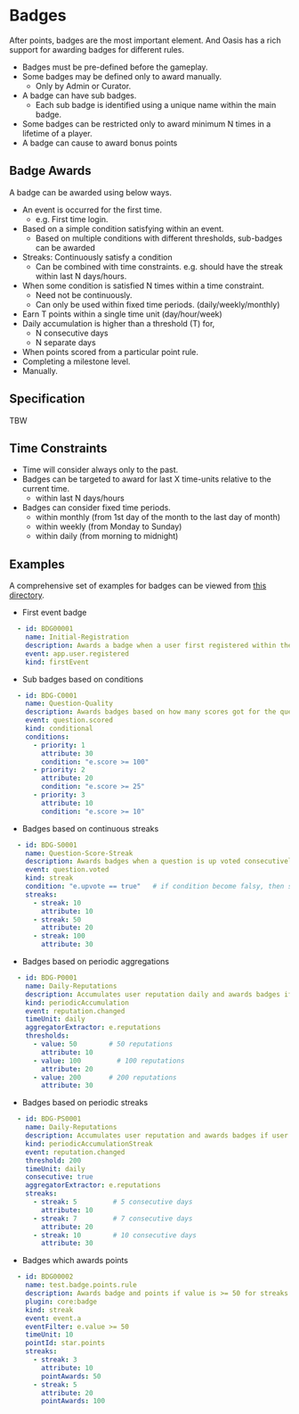 # Badges

After points, badges are the most important element. And Oasis has a rich support
for awarding badges for different rules.

* Badges must be pre-defined before the gameplay.
* Some badges may be defined only to award manually.
  * Only by Admin or Curator.
* A badge can have sub badges.
    * Each sub badge is identified using a unique name within the main badge.
* Some badges can be restricted only to award minimum N times in a lifetime of a player.
* A badge can cause to award bonus points


## Badge Awards

A badge can be awarded using below ways.

* An event is occurred for the first time.
    * e.g. First time login.
* Based on a simple condition satisfying within an event.
    * Based on multiple conditions with different thresholds, sub-badges can be awarded
* Streaks: Continuously satisfy a condition
    * Can be combined with time constraints. e.g. should have the streak within last N days/hours.
* When some condition is satisfied N times within a time constraint.
    * Need not be continuously.
    * Can only be used within fixed time periods. (daily/weekly/monthly)
* Earn T points within a single time unit (day/hour/week)
* Daily accumulation is higher than a threshold (T) for,
  * N consecutive days
  * N separate days
* When points scored from a particular point rule.
* Completing a milestone level.
* Manually.

## Specification
TBW

## Time Constraints

* Time will consider always only to the past.
* Badges can be targeted to award for last X time-units relative to the current time.
    * within last N days/hours
* Badges can consider fixed time periods.
    * within monthly (from 1st day of the month to the last day of month)
    * within weekly (from Monday to Sunday)
    * within daily (from morning to midnight)
  
## Examples

A comprehensive set of examples for badges can be viewed from [this directory](elements/badges/src/test/resources).

* First event badge
```yaml
  - id: BDG00001
    name: Initial-Registration
    description: Awards a badge when a user first registered within the application.
    event: app.user.registered
    kind: firstEvent
```

* Sub badges based on conditions
```yaml
  - id: BDG-C0001
    name: Question-Quality
    description: Awards badges based on how many scores got for the question
    event: question.scored
    kind: conditional
    conditions:
      - priority: 1
        attribute: 30
        condition: "e.score >= 100"
      - priority: 2
        attribute: 20
        condition: "e.score >= 25"
      - priority: 3
        attribute: 10
        condition: "e.score >= 10"
```

* Badges based on continuous streaks
```yaml
  - id: BDG-S0001
    name: Question-Score-Streak
    description: Awards badges when a question is up voted consecutively
    event: question.voted
    kind: streak
    condition: "e.upvote == true"   # if condition become falsy, then streak will break.
    streaks:
      - streak: 10
        attribute: 10
      - streak: 50
        attribute: 20
      - streak: 100
        attribute: 30
```

* Badges based on periodic aggregations
```yaml
  - id: BDG-P0001
    name: Daily-Reputations
    description: Accumulates user reputation daily and awards badges if user scores 50+ reputations on a day
    kind: periodicAccumulation
    event: reputation.changed
    timeUnit: daily
    aggregatorExtractor: e.reputations
    thresholds:
      - value: 50        # 50 reputations
        attribute: 10
      - value: 100         # 100 reputations
        attribute: 20
      - value: 200       # 200 reputations
        attribute: 30
```

* Badges based on periodic streaks
```yaml
  - id: BDG-PS0001
    name: Daily-Reputations
    description: Accumulates user reputation and awards badges if user scores 200+ reputation for minimum 5 consecutive days.
    kind: periodicAccumulationStreak
    event: reputation.changed
    threshold: 200
    timeUnit: daily
    consecutive: true
    aggregatorExtractor: e.reputations
    streaks:
      - streak: 5         # 5 consecutive days
        attribute: 10
      - streak: 7         # 7 consecutive days
        attribute: 20
      - streak: 10        # 10 consecutive days
        attribute: 30
```

* Badges which awards points
```yaml
  - id: BDG00002
    name: test.badge.points.rule
    description: Awards badge and points if value is >= 50 for streaks
    plugin: core:badge
    kind: streak
    event: event.a
    eventFilter: e.value >= 50
    timeUnit: 10
    pointId: star.points
    streaks:
      - streak: 3
        attribute: 10
        pointAwards: 50
      - streak: 5
        attribute: 20
        pointAwards: 100
```